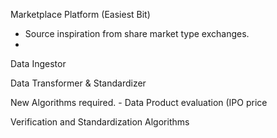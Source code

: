 Marketplace Platform (Easiest Bit)


- Source inspiration from share market type exchanges.
- 


Data Ingestor




Data Transformer & Standardizer




New Algorithms required.
    - Data Product evaluation (IPO price
    
    
Verification and Standardization Algorithms




